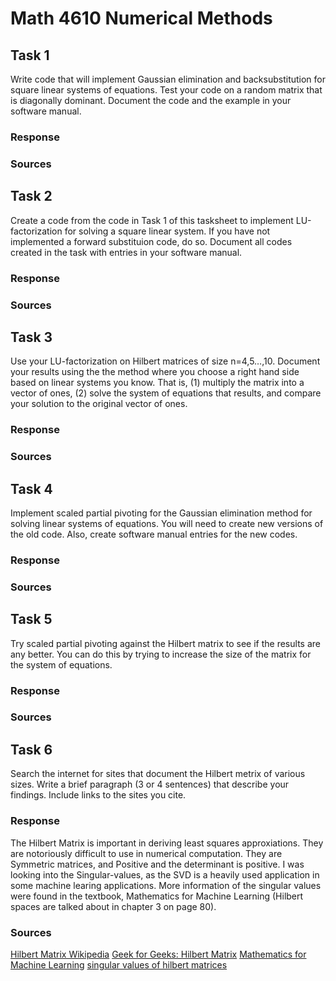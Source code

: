 # Math 4610 Numerical Methods

## Task 1
Write code that will implement Gaussian elimination and backsubstitution for square linear systems of equations. Test your code on a random matrix that is diagonally dominant. Document the code and the example in your software manual.
### Response

### Sources

## Task 2
Create a code from the code in Task 1 of this tasksheet to implement LU-factorization for solving a square linear system. If you have not implemented a forward substituion code, do so. Document all codes created in the task with entries in your software manual.
### Response

### Sources

## Task 3
Use your LU-factorization on Hilbert matrices of size 
n=4,5…,10. Document your results using the the method where you choose a right hand side based on linear systems you know. That is, (1) multiply the matrix into a vector of ones, (2) solve the system of equations that results, and compare your solution to the original vector of ones.
### Response

### Sources

## Task 4
Implement scaled partial pivoting for the Gaussian elimination method for solving linear systems of equations. You will need to create new versions of the old code. Also, create software manual entries for the new codes.
### Response

### Sources

## Task 5
Try scaled partial pivoting against the Hilbert matrix to see if the results are any better. You can do this by trying to increase the size of the matrix for the system of equations.
### Response

### Sources

## Task 6
Search the internet for sites that document the Hilbert metrix of various sizes. Write a brief paragraph (3 or 4 sentences) that describe your findings. Include links to the sites you cite.
### Response
The Hilbert Matrix is important in deriving least squares approxiations. They are notoriously difficult to use in numerical computation. They are Symmetric matrices, and Positive and the determinant is positive. I was looking into the Singular-values, as the SVD is a heavily used application in some machine learing applications. More information of the singular values were found in the textbook, Mathematics for Machine Learning (Hilbert spaces are talked about in chapter 3 on page 80). 
### Sources
[Hilbert Matrix Wikipedia](https://en.wikipedia.org/wiki/Hilbert_matrix)
[Geek for Geeks: Hilbert Matrix](https://www.geeksforgeeks.org/hilbert-matrix/)
[Mathematics for Machine Learning](https://mml-book.github.io/book/mml-book.pdf)
[singular values of hilbert matrices](https://mathoverflow.net/questions/137059/the-singular-values-of-the-hilbert-matrix)
